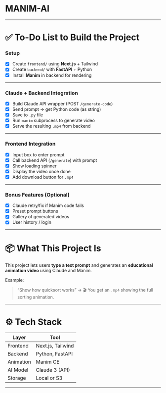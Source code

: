 # MANIM-AI

---

# ✅ To-Do List to Build the Project

### Setup

- [x] Create `frontend/` using **Next.js** + Tailwind
- [x] Create `backend/` with **FastAPI** + Python
- [x] Install **Manim** in backend for rendering

---

### Claude + Backend Integration

- [x] Build Claude API wrapper (POST `/generate-code`)
- [x] Send prompt → get Python code (as string)
- [x] Save to `.py` file
- [x] Run `manim` subprocess to generate video
- [x] Serve the resulting `.mp4` from backend

---

### Frontend Integration

- [x] Input box to enter prompt
- [x] Call backend API (`/generate`) with prompt
- [x] Show loading spinner
- [x] Display the video once done
- [x] Add download button for `.mp4`

---

### Bonus Features (Optional)

- [x] Claude retry/fix if Manim code fails
- [x] Preset prompt buttons
- [x] Gallery of generated videos
- [x] User history / login

---

# 📦 What This Project Is

This project lets users **type a text prompt** and generates an **educational animation video** using Claude and Manim.

Example:

> “Show how quicksort works” → 🎬 You get an `.mp4` showing the full sorting animation.

---

# ⚙️ Tech Stack

| Layer     | Tool              |
| --------- | ----------------- |
| Frontend  | Next.js, Tailwind |
| Backend   | Python, FastAPI   |
| Animation | Manim CE          |
| AI Model  | Claude 3 (API)    |
| Storage   | Local or S3       |

---
